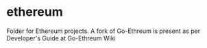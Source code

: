 # ethereum
Folder for Ethereum projects. A fork of Go-Ethreum is present as per Developer's Guide at Go-Ethreum Wiki
